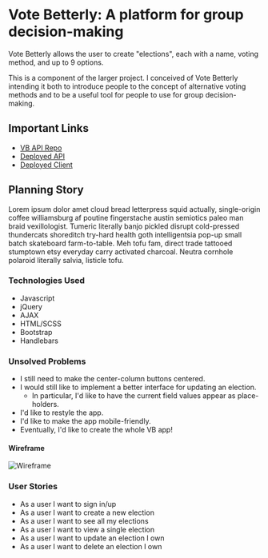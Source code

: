 # Vote Betterly: A platform for group decision-making

Vote Betterly allows the user to create "elections", each with a name, voting
method, and up to 9 options.

This is a component of the larger project. I conceived of Vote Betterly
intending it both to introduce people to the concept of alternative voting
methods and to be a useful tool for people to use for group decision-making.

## Important Links

- [VB API Repo](https://github.com/martylanger/ballots-API)
- [Deployed API](https://rocky-lake-61968.herokuapp.com/elections)
- [Deployed Client](https://martylanger.github.io/ballots-client/)

## Planning Story

Lorem ipsum dolor amet cloud bread letterpress squid actually, single-origin
coffee williamsburg af poutine fingerstache austin semiotics paleo man braid
vexillologist. Tumeric literally banjo pickled disrupt cold-pressed thundercats
shoreditch try-hard health goth intelligentsia pop-up small batch skateboard
farm-to-table. Meh tofu fam, direct trade tattooed stumptown etsy everyday
carry activated charcoal. Neutra cornhole polaroid literally salvia, listicle
tofu.

### Technologies Used

- Javascript
- jQuery
- AJAX
- HTML/SCSS
- Bootstrap
- Handlebars

### Unsolved Problems

- I still need to make the center-column buttons centered.
- I would still like to implement a better interface for updating an election.
  - In particular, I'd like to have the current field values appear as place-holders.
- I'd like to restyle the app.
- I'd like to make the app mobile-friendly.
- Eventually, I'd like to create the whole VB app!

#### Wireframe

![Wireframe](https://imgur.com/a/mhsf8hv)

### User Stories

- As a user I want to sign in/up
- As a user I want to create a new election
- As a user I want to see all my elections
- As a user I want to view a single election
- As a user I want to update an election I own
- As a user I want to delete an election I own
